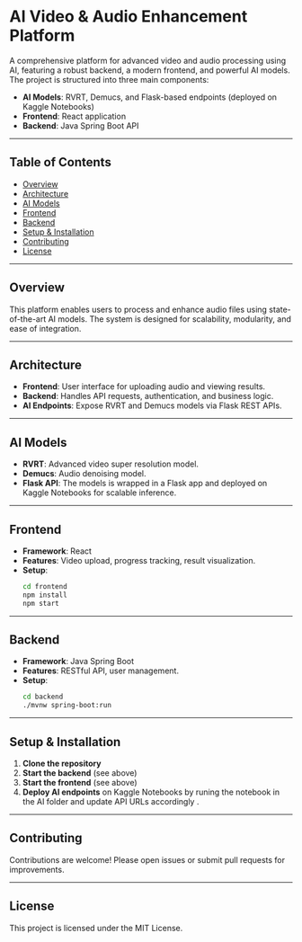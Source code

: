 # AI Video & Audio Enhancement Platform

A comprehensive platform for advanced video and audio processing using AI, featuring a robust backend, a modern frontend, and powerful AI models. The project is structured into three main components:

- **AI Models**: RVRT, Demucs, and Flask-based endpoints (deployed on Kaggle Notebooks)
- **Frontend**: React application
- **Backend**: Java Spring Boot API

---

## Table of Contents

- [Overview](#overview)
- [Architecture](#architecture)
- [AI Models](#ai-models)
- [Frontend](#frontend)
- [Backend](#backend)
- [Setup & Installation](#setup--installation)
- [Contributing](#contributing)
- [License](#license)

---

## Overview

This platform enables users to process and enhance audio files using state-of-the-art AI models. The system is designed for scalability, modularity, and ease of integration.

---

## Architecture

- **Frontend**: User interface for uploading audio and viewing results.
- **Backend**: Handles API requests, authentication, and business logic.
- **AI Endpoints**: Expose RVRT and Demucs models via Flask REST APIs.

---

## AI Models

- **RVRT**: Advanced video super resolution model.
- **Demucs**: Audio denoising model.
- **Flask API**: The models is wrapped in a Flask app and deployed on Kaggle Notebooks for scalable inference.

---

## Frontend

- **Framework**: React
- **Features**: Video upload, progress tracking, result visualization.
- **Setup**:
  ```bash
  cd frontend
  npm install
  npm start
  ```

---

## Backend

- **Framework**: Java Spring Boot
- **Features**: RESTful API, user management.
- **Setup**:
  ```bash
  cd backend
  ./mvnw spring-boot:run
  ```

---

## Setup & Installation

1. **Clone the repository**
2. **Start the backend** (see above)
3. **Start the frontend** (see above)
4. **Deploy AI endpoints** on Kaggle Notebooks by runing the notebook in the AI folder and update API URLs accordingly .

---

## Contributing

Contributions are welcome! Please open issues or submit pull requests for improvements.

---

## License

This project is licensed under the MIT License.
